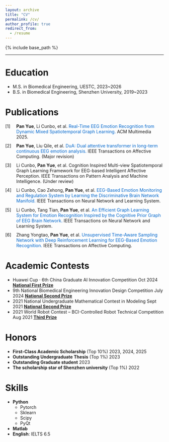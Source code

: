 ```yaml
---
layout: archive
title: "CV"
permalink: /cv/
author_profile: true
redirect_from:
  - /resume
---
```


{% include base_path %}

---

Education
======
* M.S. in Biomedical Engineering, UESTC, 2023~2026
* B.S. in Biomedical Engineering, Shenzhen University, 2019~2023

Publications
======
<style>
  .custom-list {
    list-style-type: none;
    padding-left: 2.5em;
  }
  .custom-list li {
    position: relative;
    margin-bottom: 0.8em;
  }
  .custom-list li:before {
    content: '[' counter(list-item) '] ';
    position: absolute;
    left: -2.5em;
  }
  .custom-list a {
    color: #0066cc;
    text-decoration: none;
  }
  .custom-list a:hover {
    text-decoration: underline;
  }
  .author {
    font-weight: bold;
  }
</style>

<ol class="custom-list" start="1">
  <li>
    <span class="author">Pan Yue</span>, Li Cunbo, et al. 
    <a href="../publication/2025-10-27-paper-1" >
      Real-Time EEG Emotion Recognition from Dynamic Mixed Spatiotemporal Graph Learning.
    </a> 
    ACM Multimedia 2025.
  </li>

  <li>
    <span class="author">Pan Yue</span>, Liu Qile, et al. 
    <a href="../publication/2024-07-30-paper-1">
      DuA: Dual attentive transformer in long-term continuous EEG emotion analysis.
    </a> 
    IEEE Transactions on Affective Computing. (Major revision)
  </li>
  <li>
     Li Cunbo, <span class="author">Pan Yue</span>, et al.
      Cognition Inspired Multi-view Spatiotemporal Graph Learning Framework for EEG-based Intelligent Affective Perception.
    IEEE Transactions on Pattern Analysis and Machine Intelligence. (Under review)
  </li>
  <li>
     Li Cunbo, Cao Zehong, <span class="author">Pan Yue</span>, et al.
     <a href="../publication/2025-06-17-paper-1">
      EEG-Based Emotion Monitoring and Regulation System by Learning the Discriminative Brain Network Manifold.
     </a>     
     IEEE Transactions on Neural Network and Learning System.
  </li>
  <li>
     Li Cunbo, Tang Tian, <span class="author">Pan Yue</span>, et al.
     <a href="../publication/2024-06-05-paper-1">
      An Efficient Graph Learning System for Emotion Recognition Inspired by the Cognitive Prior Graph of EEG Brain Network.
    </a> 
      IEEE Transactions on Neural Network and Learning System.
  </li>
  <li>
     Zhang Yongtao, <span class="author">Pan Yue</span>, et al.
     <a href="../publication/2023-09-26-paper-1">
      Unsupervised Time-Aware Sampling Network with Deep Reinforcement Learning for EEG-Based Emotion Recognition.
    </a> 
      IEEE Transactions on Affective Computing.
  </li>
</ol>

Academic Contests
======
- Huawei Cup · 6th China Graduate AI Innovation Competition Oct 2024 **<u>National First Prize </u>**
- 9th National  Biomedical Engineering Innovation Design Competition July 2024 **<u>National Second Prize</u>**
- 2021 National Undergraduate Mathematical Contest in Modeling Sept 2021 **<u>National Second Prize </u>**
- 2021 World Robot Contest – BCI-Controlled Robot Technical Competition Aug 2021 **<u>Third Prize</u>** 

Honors
======
- **First-Class Academic Scholarship** (Top 10%) 2023, 2024, 2025
- **Outstanding Undergraduate Thesis** (Top 1%)  2023
- **Outstanding Graduate student** 2023
- **The scholarship star of Shenzhen university** (Top 1%) 2022

Skills
======
* **Python**
  * Pytorch
  * Sklearn
  * Scipy
  * PyQt
* **Matlab**
* **English**: IELTS 6.5
 

